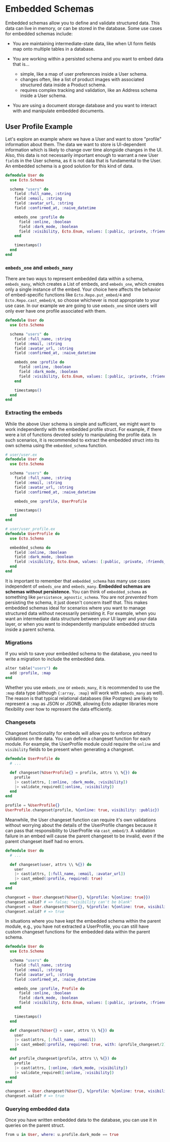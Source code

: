 # Embedded Schemas

Embedded schemas allow you to define and validate structured data. This data can live in memory, or can be stored in the database. Some use cases for embedded schemas include:

- You are maintaining intermediate-state data, like when UI form fields map onto multiple tables in a database.

- You are working within a persisted schema and you want to embed data that is...

  - simple, like a map of user preferences inside a User schema.
  - changes often, like a list of product images with associated structured data inside a Product schema.
  - requires complex tracking and validation, like an Address schema inside a User schema.

- You are using a document storage database and you want to interact with and manipulate embedded documents.

## User Profile Example

Let's explore an example where we have a User and want to store "profile" information about them. The data we want to store is UI-dependent information which is likely to change over time alongside changes in the UI. Also, this data is not necessarily important enough to warrant a new User `field`s in the User schema, as it is not data that is fundamental to the User. An embedded schema is a good solution for this kind of data.

```elixir
defmodule User do
  use Ecto.Schema

  schema "users" do
    field :full_name, :string
    field :email, :string
    field :avatar_url, :string
    field :confirmed_at, :naive_datetime

    embeds_one :profile do
      field :online, :boolean
      field :dark_mode, :boolean
      field :visibility, Ecto.Enum, values: [:public, :private, :friends_only]
    end

    timestamps()
  end
end
```

### `embeds_one` and `embeds_many`

There are two ways to represent embedded data within a schema, `embeds_many`, which creates a List of embeds, and `embeds_one`, which creates only a single instance of the embed. Your choice here affects the behavior of embed-specific functions like `Ecto.Repo.put_embed/4` and `Ecto.Repo.cast_embed/4`, so choose whichever is most appropriate to your use case. In our example we are going to use `embeds_one` since users will only ever have one profile associated with them.

```elixir
defmodule User do
  use Ecto.Schema

  schema "users" do
    field :full_name, :string
    field :email, :string
    field :avatar_url, :string
    field :confirmed_at, :naive_datetime

    embeds_one :profile do
      field :online, :boolean
      field :dark_mode, :boolean
      field :visibility, Ecto.Enum, values: [:public, :private, :friends_only]
    end

    timestamps()
  end
end
```

### Extracting the embeds

While the above User schema is simple and sufficient, we might want to work independently with the embedded profile struct. For example, if there were a lot of functions devoted solely to manipulating the profile data. In such scenarios, it is recommended to extract the embedded struct into its own schema using the `embedded_schema` function.

```elixir
# user/user.ex
defmodule User do
  use Ecto.Schema

  schema "users" do
    field :full_name, :string
    field :email, :string
    field :avatar_url, :string
    field :confirmed_at, :naive_datetime

    embeds_one :profile, UserProfile

    timestamps()
  end
end

# user/user_profile.ex
defmodule UserProfile do
  use Ecto.Schema

  embedded_schema do
    field :online, :boolean
    field :dark_mode, :boolean
    field :visibility, Ecto.Enum, values: [:public, :private, :friends_only]
  end
end
```

It is important to remember that `embedded_schema` has many use cases independent of `embeds_one` and `embeds_many`. **Embedded schemas are schemas without persistence.** You can think of `embedded_schema` as something like `persistence_agnostic_schema`. You are not _prevented_ from persisting the schema, it just doesn't concern itself that. This makes embedded schemas ideal for scenarios where you want to manage structured data without necessarily persisting it. For example, when you want an intermediate data structure between your UI layer and your data layer, or when you want to independently manipulate embedded structs inside a parent schema.

### Migrations

If you wish to save your embedded schema to the database, you need to write a migration to include the embedded data.

```elixir
alter table("users") do
  add :profile, :map
end
```

Whether you use `embeds_one` or `embeds_many`, it is recommended to use the `:map` data type (although `{:array, :map}` will work with `embeds_many` as well). The reason is that typical relational databases (like Postgres) are likely to represent a `:map` as JSON or JSONB, allowing Ecto adapter libraries more flexibility over how to represent the data efficiently.

### Changesets

Changeset functionality for embeds will allow you to enforce arbitrary validations on the data. You can define a changeset function for each module. For example, the UserProfile module could require the `online` and `visibility` fields to be present when generating a changeset.

```elixir
defmodule UserProfile do
  # ...

  def changeset(%UserProfile{} = profile, attrs \\ %{}) do
    profile
    |> cast(attrs, [:online, :dark_mode, :visibility])
    |> validate_required([:online, :visibility])
  end
end

profile = %UserProfile{}
UserProfile.changeset(profile, %{online: true, visibility: :public})
```

Meanwhile, the User changeset function can require it's own validations without worrying about the details of the UserProfile changes because it can pass that responsibility to UserProfile via `cast_embed/3`. A validation failure in an embed will cause the parent changeset to be invalid, even if the parent changeset itself had no errors.

```elixir
defmodule User do
  # ...

  def changeset(user, attrs \\ %{}) do
    user
    |> cast(attrs, [:full_name, :email, :avatar_url])
    |> cast_embed(:profile, required: true)
  end
end

changeset = User.changeset(%User{}, %{profile: %{online: true}})
changeset.valid? # => false; "visibility can't be blank"
changeset = User.changeset(%User{}, %{profile: %{online: true, visibility: :public}})
changeset.valid? # => true
```

In situations where you have kept the embedded schema within the parent module, e.g., you have not extracted a UserProfile, you can still have custom changeset functions for the embedded data within the parent schema.

```elixir
defmodule User do
  use Ecto.Schema

  schema "users" do
    field :full_name, :string
    field :email, :string
    field :avatar_url, :string
    field :confirmed_at, :naive_datetime

    embeds_one :profile, Profile do
      field :online, :boolean
      field :dark_mode, :boolean
      field :visibility, Ecto.Enum, values: [:public, :private, :friends_only]
    end

    timestamps()
  end

  def changeset(%User{} = user, attrs \\ %{}) do
    user
    |> cast(attrs, [:full_name, :email])
    |> cast_embed(:profile, required: true, with: &profile_changeset/2)
  end

  def profile_changeset(profile, attrs \\ %{}) do
    profile
    |> cast(attrs, [:online, :dark_mode, :visibility])
    |> validate_required([:online, :visibility])
  end
end

changeset = User.changeset(%User{}, %{profile: %{online: true, visibility: :public}})
changeset.valid? # => true
```

### Querying embedded data

Once you have written embedded data to the database, you can use it in queries on the parent struct.

<!-- TODO: Actually proves this works with local test data. Otherwise, user JSON query fragments -->

```elixir
from u in User, where: u.profile.dark_mode == true
```
